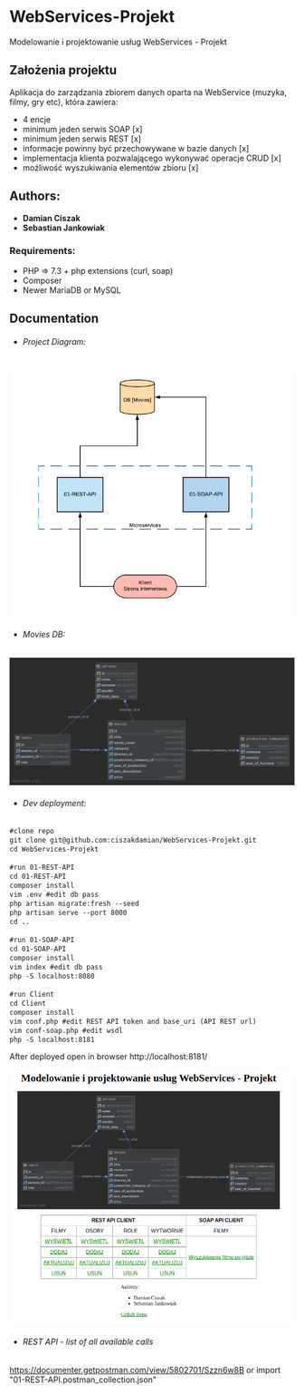 # WebServices-Projekt
Modelowanie i projektowanie usług WebServices - Projekt

## Założenia projektu
 Aplikacja do zarządzania zbiorem danych oparta na WebService (muzyka, filmy, gry etc), która zawiera: 
 
- 4 encje
- minimum jeden serwis SOAP [x]
- minimum jeden serwis REST [x]
- informacje powinny być przechowywane w bazie danych [x]
- implementacja klienta pozwalającego wykonywać operacje CRUD [x]
- możliwość wyszukiwania elementów zbioru [x]

## Authors:
- **Damian Ciszak** 
- **Sebastian Jankowiak**

### Requirements:
- PHP => 7.3 + php extensions (curl, soap)
- Composer
- Newer MariaDB or MySQL

## Documentation 

- ###### Project Diagram:
![project-diagram-image](https://raw.githubusercontent.com/ciszakdamian/WebServices-Projekt/master/project-webservices-diagram.png)

- ###### Movies DB:
![db-diagram-image](https://raw.githubusercontent.com/ciszakdamian/WebServices-Projekt/dev/db-diagram.png?token=AFPZD662Q7KABIDPT2BK4J266VPVU)

- ###### Dev deployment:
```
#clone repo
git clone git@github.com:ciszakdamian/WebServices-Projekt.git
cd WebServices-Projekt

#run 01-REST-API
cd 01-REST-API
composer install
vim .env #edit db pass
php artisan migrate:fresh --seed
php artisan serve --port 8000
cd ..

#run 01-SOAP-API
cd 01-SOAP-API
composer install
vim index #edit db pass 
php -S localhost:8080

#run Client
cd Client
composer install
vim conf.php #edit REST API token and base_uri (API REST url)
vim conf-soap.php #edit wsdl
php -S localhost:8181

```

After deployed open in browser http://localhost:8181/

![client-image](https://raw.githubusercontent.com/ciszakdamian/WebServices-Projekt/master/client.png)

- ###### REST API - list of all available calls
https://documenter.getpostman.com/view/5802701/Szzn6w8B or import "01-REST-API.postman_collection.json"
